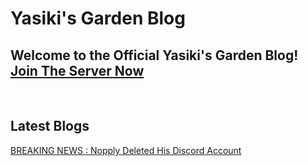 # Yasiki's Garden Blog
## Welcome to the Official Yasiki's Garden Blog! [Join The Server Now](https://discord.gg/6DeD5xZSM5)
<br>

## Latest Blogs
[BREAKING NEWS : Nopply Deleted His Discord Account](nopply-deleted-his-discord-account)
